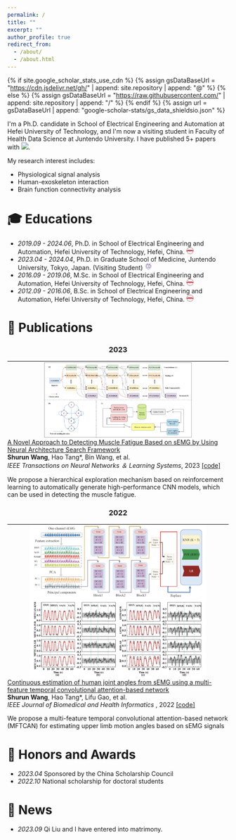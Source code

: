 ```yaml
---
permalink: /
title: ""
excerpt: ""
author_profile: true
redirect_from: 
  - /about/
  - /about.html
---
```


{% if site.google_scholar_stats_use_cdn %}
{% assign gsDataBaseUrl = "https://cdn.jsdelivr.net/gh/" | append: site.repository | append: "@" %}
{% else %}
{% assign gsDataBaseUrl = "https://raw.githubusercontent.com/" | append: site.repository | append: "/" %}
{% endif %}
{% assign url = gsDataBaseUrl | append: "google-scholar-stats/gs_data_shieldsio.json" %}

<span class='anchor' id='about-me'></span>

I'm a Ph.D. candidate in School of Electrical Engineering and Automation at Hefei University of Technology, and I'm now a visiting student in Faculty of Health Data Science at Juntendo University. I have published 5+ papers with 
 <a href='https://scholar.google.com/citations?user=WMkMTb4AAAAJ'><img src="https://img.shields.io/endpoint?url={{ url | url_encode }}&logo=Google%20Scholar&labelColor=f6f6f6&color=9cf&style=flat&label=citations"></a>.

My research interest includes: 
- Physiological signal analysis
- Human-exoskeleton interaction
- Brain function connectivity analysis


# 🎓 Educations 
- *2019.09 - 2024.06*, Ph.D. in School of Electrical Engineering and Automation, Hefei University of Technology, Hefei, China. <a href="https://en.hfut.edu.cn/"><img class="svg" src="/images/hfut.png" width="16pt"></a> 
- *2023.04 - 2024.04*, Ph.D. in Graduate School of Medicine, Juntendo University, Tokyo, Japan. (Visiting Student) <a href="https://en.juntendo.ac.jp/"><img class="svg" src="/images/juntendo.png" width="16pt"></a> 
- *2016.09 - 2019.06*, M.Sc. in School of Electrical Engineering and Automation, Hefei University of Technology, Hefei, China. <a href="https://en.hfut.edu.cn/"><img class="svg" src="/images/hfut.png" width="16pt"></a> 
- *2012.09 - 2016.06*, B.Sc. in School of Electrical Engineering and Automation, Hefei University of Technology, Hefei, China. <a href="https://en.hfut.edu.cn/"><img class="svg" src="/images/hfut.png" width="16pt"></a> 


# 📝 Publications 
<h3 align="center">2023</h3>
<div style="border-bottom: 1px solid #000; margin: 0px 0;"></div>

<div class='paper-box'>
    <div class='paper-box-image' style="text-align:center;">
        <img src='images/tnnls23.png' alt="sym" style="width:340px;height:175px;margin:auto;vertical-align:middle">
    </div>
    <div class='paper-box-text'>
        <a href="https://ieeexplore.ieee.org/document/9609089">
            <papertitle> A Novel Approach to Detecting Muscle Fatigue Based on sEMG by Using Neural Architecture Search Framework </papertitle>
        </a>
        <br>
        <strong>Shurun Wang</strong>, Hao Tang*, Bin Wang, et al.
        <br>
        <em> IEEE Transactions on Neural Networks ＆ Learning Systems</em>, 2023 <a href="https://github.com/Shurun-Wang/NAS">[code]</a>
        <p></p>
        <p>We propose a hierarchical exploration mechanism based on reinforcement learning to automatically generate high-performance CNN models, which can be used in detecting the muscle fatigue.</p>
    </div>
</div>


<h3 align="center">2022</h3>
<div style="border-bottom: 1px solid #000; margin: 0px 0;"></div>

<div class='paper-box'>
    <div class='paper-box-image' style="text-align:center;">
        <img src='images/jbhl22.png' alt="sym" style="width:400px;height:350px;margin:auto;vertical-align:middle">
    </div>
    <div class='paper-box-text'>
        <a href="https://ieeexplore.ieee.org/document/9857571">
            <papertitle> Continuous estimation of human joint angles from sEMG using a multi-feature temporal convolutional attention-based network </papertitle>
        </a>
        <br>
        <strong>Shurun Wang</strong>, Hao Tang*, Lifu Gao, et al.
        <br>
        <em> IEEE Journal of Biomedical and Health Informatics </em>, 2022 <a href="https://github.com/Shurun-Wang/MFTCAN-KNR">[code]</a>
        <p></p>
        <p> We propose a multi-feature temporal convolutional attention-based network (MFTCAN) for estimating upper limb motion angles based on sEMG signals
</p>
    </div>
</div>



# 🏅 Honors and Awards
- *2023.04*  Sponsored by the China Scholarship Council
- *2022.10*  National scholarship for doctoral students


# 💬 News
- *2023.09*  Qi Liu and I have entered into matrimony.



  
